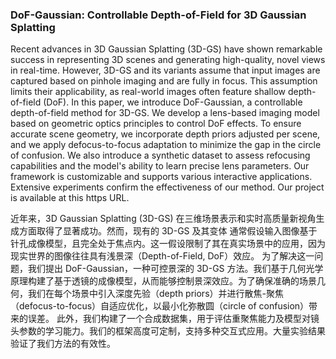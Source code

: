 ### DoF-Gaussian: Controllable Depth-of-Field for 3D Gaussian Splatting

Recent advances in 3D Gaussian Splatting (3D-GS) have shown remarkable success in representing 3D scenes and generating high-quality, novel views in real-time. However, 3D-GS and its variants assume that input images are captured based on pinhole imaging and are fully in focus. This assumption limits their applicability, as real-world images often feature shallow depth-of-field (DoF). In this paper, we introduce DoF-Gaussian, a controllable depth-of-field method for 3D-GS. We develop a lens-based imaging model based on geometric optics principles to control DoF effects. To ensure accurate scene geometry, we incorporate depth priors adjusted per scene, and we apply defocus-to-focus adaptation to minimize the gap in the circle of confusion. We also introduce a synthetic dataset to assess refocusing capabilities and the model's ability to learn precise lens parameters. Our framework is customizable and supports various interactive applications. Extensive experiments confirm the effectiveness of our method. Our project is available at this https URL.

近年来，3D Gaussian Splatting (3D-GS) 在三维场景表示和实时高质量新视角生成方面取得了显著成功。然而，现有的 3D-GS 及其变体 通常假设输入图像基于针孔成像模型，且完全处于焦点内。这一假设限制了其在真实场景中的应用，因为现实世界的图像往往具有浅景深（Depth-of-Field, DoF）效应。
为了解决这一问题，我们提出 DoF-Gaussian，一种可控景深的 3D-GS 方法。我们基于几何光学原理构建了基于透镜的成像模型，从而能够控制景深效应。为了确保准确的场景几何，我们在每个场景中引入深度先验（depth priors）并进行散焦-聚焦（defocus-to-focus）自适应优化，以最小化弥散圆（circle of confusion）带来的误差。
此外，我们构建了一个合成数据集，用于评估重聚焦能力及模型对镜头参数的学习能力。我们的框架高度可定制，支持多种交互式应用。大量实验结果验证了我们方法的有效性。
